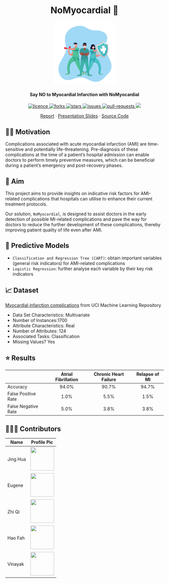 <h1 align="center">NoMyocardial 💖</h1>

<p align="center">
<img src="nomyocardial.png" alt="nomyocardial" width="200" />
</p>

<h4 align="center">Say NO to Myocardial Infarction with NoMyocardial</h4>

<p align="center">
<a href="https://github.com/ztjhz/NoMyocardial/blob/master/LICENSE" target="blank">
<img src="https://img.shields.io/github/license/ztjhz/NoMyocardial?style=flat-square" alt="licence" />
</a>
<a href="https://github.com/ztjhz/NoMyocardial/fork" target="blank">
<img src="https://img.shields.io/github/forks/ztjhz/NoMyocardial?style=flat-square" alt="forks"/>
</a>
<a href="https://github.com/ztjhz/NoMyocardial/stargazers" target="blank">
<img src="https://img.shields.io/github/stars/ztjhz/NoMyocardial?style=flat-square" alt="stars"/>
</a>
<a href="https://github.com/ztjhz/NoMyocardial/issues" target="blank">
<img src="https://img.shields.io/github/issues/ztjhz/NoMyocardial?style=flat-square" alt="issues"/>
</a>
<a href="https://github.com/ztjhz/NoMyocardial/pulls" target="blank">
<img src="https://img.shields.io/github/issues-pr/ztjhz/NoMyocardial?style=flat-square" alt="pull-requests"/>
</a>
<a href="https://twitter.com/intent/tweet?text=👋%20Check%20this%20amazing%20repo%20https://github.com/ztjhz/NoMyocardial,%20created%20by%20@nikushii_"><img src="https://img.shields.io/twitter/url?label=Share%20on%20Twitter&style=social&url=https%3A%2F%2Fgithub.com%ztjhz%2FNoMyocardial"></a>
</p>

<p align="center">
    <a href="https://raw.githubusercontent.com/ztjhz/NoMyocardial/main/report/01%20Project%20Report.pdf">Report</a>
    ·
    <a href="https://raw.githubusercontent.com/ztjhz/NoMyocardial/main/report/02%20Presentation%20Slide.pdf">Presentation Slides</a>
    ·
    <a href="https://github.com/ztjhz/NoMyocardial/tree/main/src">Source Code</a>
</p>

## 💪🏻 Motivation

Complications associated with acute myocardial infarction (AMI) are time-sensitive and potentially life-threatening. Pre-diagnosis of these complications at the time of a patient’s hospital admission can enable doctors to perform timely preventive measures, which can be beneficial during a patient’s emergency and post-recovery phases.

## 🎯 Aim

This project aims to provide insights on indicative risk factors for AMI-related complications that hospitals can utilise to enhance their current treatment protocols.

Our solution, `NoMyocardial`, is designed to assist doctors in the early detection of possible MI-related complications and pave the way for doctors to reduce the further development of these complications, thereby improving patient quality of life even after AMI.

## 🤖 Predictive Models

- `Classification and Regression Tree (CART)`: obtain important variables (general risk indicators) for AMI-related complications
- `Logistic Regression`: further analyse each variable by their key risk indicators

## 📈 Dataset

[Myocardial infarction complications](https://archive.ics.uci.edu/ml/datasets/Myocardial+infarction+complications) from UCI Machine Learning Repository

- Data Set Characteristics: Multivariate
- Number of Instances:1700
- Attribute Characteristics: Real
- Number of Attributes: 124
- Associated Tasks: Classification
- Missing Values? Yes

## ⭐️ Results

|                     | Atrial Fibrillation | Chronic Heart Failure | Relapse of MI |
| ------------------- | :-----------------: | :-------------------: | :-----------: |
| Accuracy            |        94.0%        |         90.7%         |     94.7%     |
| False Positive Rate |        1.0%         |         5.5%          |     1.5%      |
| False Negative Rate |        5.0%         |         3.8%          |     3.8%      |

## 👩🏻‍💻️ Contributors

| Name     | Profile Pic                                                                                                                                 |
| -------- | ------------------------------------------------------------------------------------------------------------------------------------------- |
| Jing Hua | <a href='https://github.com/ztjhz' title='ztjhz'> <img src='https://github.com/ztjhz.png' height='75' width='75'/></a>                      |
| Eugene   | <a href='https://github.com/Ignitedgene' title='Ignitedgene'> <img src='https://github.com/Ignitedgene.png' height='75' width='75'/></a>    |
| Zhi Qi   | <a href='https://github.com/Zq199' title='Zq199'> <img src='https://github.com/Zq199.png' height='75' width='75'/></a>                      |
| Hao Fah  | <a href='https://github.com/haofah14' title='haofah14'> <img src='https://github.com/haofah14.png' height='75' width='75'/></a>             |
| Vinayak  | <a href='https://github.com/Vinayakj2002' title='Vinayakj2002'> <img src='https://github.com/Vinayakj2002.png' height='75' width='75'/></a> |
